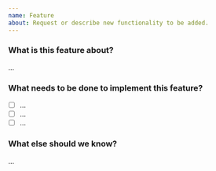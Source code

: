 ```yaml
---
name: Feature
about: Request or describe new functionality to be added.
---
```


### What is this feature about?

…

### What needs to be done to implement this feature?

- [ ] …
- [ ] …
- [ ] …

### What else should we know?

…
